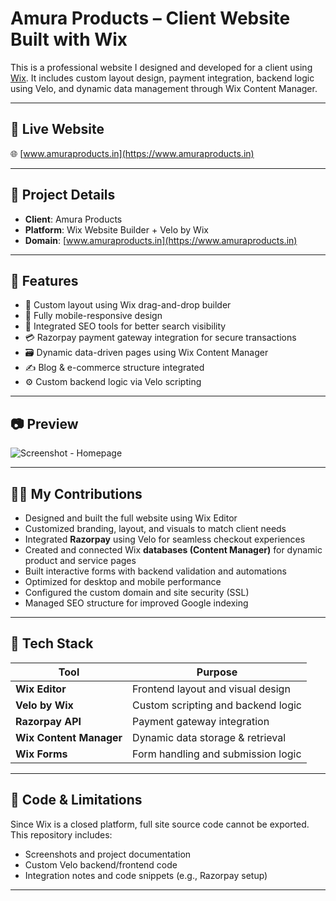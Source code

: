# Amura Products – Client Website Built with Wix

This is a professional website I designed and developed for a client using [Wix](https://www.wix.com/). It includes custom layout design, payment integration, backend logic using Velo, and dynamic data management through Wix Content Manager.

---

## 🔗 Live Website  
🌐 [www.amuraproducts.in](https://www.amuraproducts.in)

---

## 📌 Project Details

- **Client**: Amura Products  
- **Platform**: Wix Website Builder + Velo by Wix  
- **Domain**: [www.amuraproducts.in](https://www.amuraproducts.in)

---

## 🚀 Features

- 🎨 Custom layout using Wix drag-and-drop builder  
- 📱 Fully mobile-responsive design  
- 🧩 Integrated SEO tools for better search visibility  
- 💳 Razorpay payment gateway integration for secure transactions  
- 🗃️ Dynamic data-driven pages using Wix Content Manager  
- ✍️ Blog & e-commerce structure integrated  
- ⚙️ Custom backend logic via Velo scripting  

---

## 📷 Preview

![Screenshot - Homepage](https://github.com/user-attachments/assets/644629f2-c0a9-49c0-b1aa-032a877cbd8e)

---

## 🧑‍💻 My Contributions

- Designed and built the full website using Wix Editor  
- Customized branding, layout, and visuals to match client needs  
- Integrated **Razorpay** using Velo for seamless checkout experiences  
- Created and connected Wix **databases (Content Manager)** for dynamic product and service pages  
- Built interactive forms with backend validation and automations  
- Optimized for desktop and mobile performance  
- Configured the custom domain and site security (SSL)  
- Managed SEO structure for improved Google indexing  

---

## 🧩 Tech Stack

| Tool                    | Purpose                             |
|------------------------ |-------------------------------------|
| **Wix Editor**          | Frontend layout and visual design   |
| **Velo by Wix**         | Custom scripting and backend logic  |
| **Razorpay API**        | Payment gateway integration         |
| **Wix Content Manager** | Dynamic data storage & retrieval    |
| **Wix Forms**           | Form handling and submission logic  |

---

## 📂 Code & Limitations

Since Wix is a closed platform, full site source code cannot be exported.  
This repository includes:
- Screenshots and project documentation  
- Custom Velo backend/frontend code   
- Integration notes and code snippets (e.g., Razorpay setup)

---


